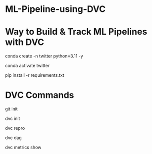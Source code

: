 # ML-Pipeline-using-DVC


# Way to Build & Track ML Pipelines with DVC
 
conda create -n twitter python=3.11 -y

conda activate twitter

pip install -r requirements.txt



# DVC Commands

git init

dvc init

dvc repro

dvc dag

dvc metrics show


